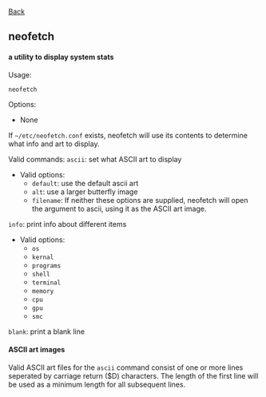 [Back](./)

## neofetch

#### a utility to display system stats

Usage:
```
neofetch
```

Options:
- None

If `~/etc/neofetch.conf` exists, neofetch will use its contents to determine what info and art to display.

Valid commands:
`ascii`: set what ASCII art to display
- Valid options:
  - `default`: use the default ascii art
  - `alt`: use a larger butterfly image
  - `filename`: If neither these options are supplied, neofetch will open the argument to ascii, using it as the ASCII art image.

`info`: print info about different items
- Valid options:
  - `os`
  - `kernal`
  - `programs`
  - `shell`
  - `terminal`
  - `memory` 
  - `cpu`
  - `gpu`
  - `smc`

`blank`: print a blank line

#### ASCII art images

Valid ASCII art files for the `ascii` command consist of one or more lines seperated by carriage return ($D) characters. The length of the first line will be used as a minimum length for all subsequent lines.

